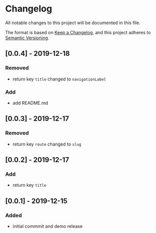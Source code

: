 # Changelog

All notable changes to this project will be documented in this file.

The format is based on [Keep a Changelog](https://keepachangelog.com/en/1.0.0/),
and this project adheres to [Semantic Versioning](https://semver.org/spec/v2.0.0.html).

## [0.0.4] - 2019-12-18

### Removed

- return key `title` changed to `navigationLabel`

### Add

- add README.md

## [0.0.3] - 2019-12-17

### Removed

- return key `route` changed to `slug`

## [0.0.2] - 2019-12-17

### Add

- return key `title`

## [0.0.1] - 2019-12-15

### Added

- initial commmit and demo release
